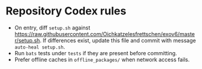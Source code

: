 # Repository Codex rules

- On entry, diff `setup.sh` against https://raw.githubusercontent.com/Oichkatzelesfrettschen/exov6/master/setup.sh. If differences exist, update this file and commit with message `auto-heal setup.sh`.
- Run `bats` tests under `tests` if they are present before committing.
- Prefer offline caches in `offline_packages/` when network access fails.
